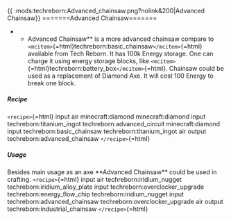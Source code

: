 {{ :mods:techreborn:Advanced_chainsaw.png?nolink&200\|Advanced
Сhainsaw}} =======Advanced Chainsaw=======

-   -   Advanced Chainsaw\*\* is a more advanced chainsaw compare to
        `<mcitem>`{=html}techreborn:basic_chainsaw`</mcitem>`{=html}
        available from Tech Reborn. It has 100k Energy storage. One can
        charge it using energy storage blocks, like
        `<mcitem>`{=html}techreborn:battery_box`</mcitem>`{=html}.
        Chainsaw could be used as a replacement of Diamond Axe. It will
        cost 100 Energy to break one block.

##### Recipe

`<recipe>`{=html} input air minecraft:diamond minecraft:diamond input
techreborn:titanium_ingot techreborn:advanced_circuit minecraft:diamond
input techreborn:basic_chainsaw techreborn:titanium_ingot air output
techreborn:advanced_chainsaw `</recipe>`{=html}

##### Usage

Besides main usage as an axe \*\*Advanced Chainsaw\*\* could be used in
crafting. `<recipe>`{=html} input air techreborn:iridium_nugget
techreborn:iridium_alloy_plate input techreborn:overclocker_upgrade
techreborn:energy_flow_chip techreborn:iridium_nugget input
techreborn:advanced_chainsaw techreborn:overclocker_upgrade air output
techreborn:industrial_chainsaw `</recipe>`{=html}
